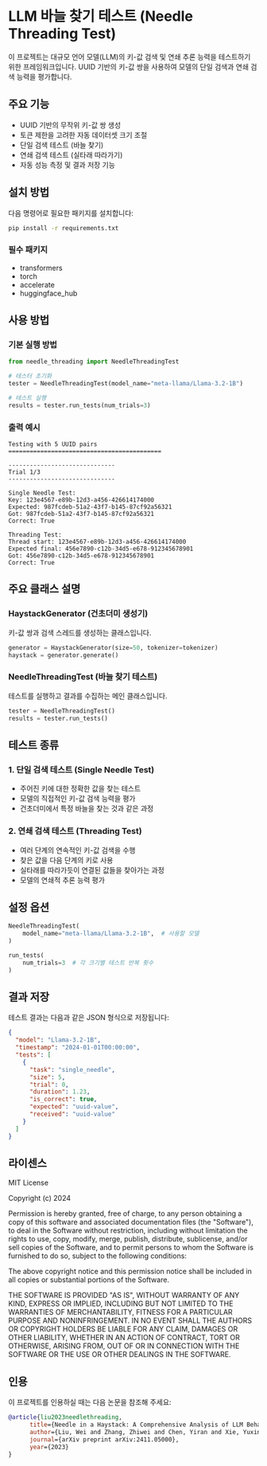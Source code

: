 # LLM 바늘 찾기 테스트 (Needle Threading Test)

이 프로젝트는 대규모 언어 모델(LLM)의 키-값 검색 및 연쇄 추론 능력을 테스트하기 위한 프레임워크입니다. UUID 기반의 키-값 쌍을 사용하여 모델의 단일 검색과 연쇄 검색 능력을 평가합니다.

## 주요 기능

- UUID 기반의 무작위 키-값 쌍 생성
- 토큰 제한을 고려한 자동 데이터셋 크기 조절
- 단일 검색 테스트 (바늘 찾기)
- 연쇄 검색 테스트 (실타래 따라가기)
- 자동 성능 측정 및 결과 저장 기능

## 설치 방법

다음 명령어로 필요한 패키지를 설치합니다:

```bash
pip install -r requirements.txt
```

### 필수 패키지
- transformers
- torch
- accelerate
- huggingface_hub

## 사용 방법

### 기본 실행 방법

```python
from needle_threading import NeedleThreadingTest

# 테스터 초기화
tester = NeedleThreadingTest(model_name="meta-llama/Llama-3.2-1B")

# 테스트 실행
results = tester.run_tests(num_trials=3)
```

### 출력 예시
```plaintext
Testing with 5 UUID pairs
===========================================

------------------------------
Trial 1/3
------------------------------

Single Needle Test:
Key: 123e4567-e89b-12d3-a456-426614174000
Expected: 987fcdeb-51a2-43f7-b145-87cf92a56321
Got: 987fcdeb-51a2-43f7-b145-87cf92a56321
Correct: True

Threading Test:
Thread start: 123e4567-e89b-12d3-a456-426614174000
Expected final: 456e7890-c12b-34d5-e678-912345678901
Got: 456e7890-c12b-34d5-e678-912345678901
Correct: True
```

## 주요 클래스 설명

### HaystackGenerator (건초더미 생성기)
키-값 쌍과 검색 스레드를 생성하는 클래스입니다.

```python
generator = HaystackGenerator(size=50, tokenizer=tokenizer)
haystack = generator.generate()
```

### NeedleThreadingTest (바늘 찾기 테스트)
테스트를 실행하고 결과를 수집하는 메인 클래스입니다.

```python
tester = NeedleThreadingTest()
results = tester.run_tests()
```

## 테스트 종류

### 1. 단일 검색 테스트 (Single Needle Test)
- 주어진 키에 대한 정확한 값을 찾는 테스트
- 모델의 직접적인 키-값 검색 능력을 평가
- 건초더미에서 특정 바늘을 찾는 것과 같은 과정

### 2. 연쇄 검색 테스트 (Threading Test)
- 여러 단계의 연속적인 키-값 검색을 수행
- 찾은 값을 다음 단계의 키로 사용
- 실타래를 따라가듯이 연결된 값들을 찾아가는 과정
- 모델의 연쇄적 추론 능력 평가

## 설정 옵션

```python
NeedleThreadingTest(
    model_name="meta-llama/Llama-3.2-1B",  # 사용할 모델
)

run_tests(
    num_trials=3  # 각 크기별 테스트 반복 횟수
)
```

## 결과 저장

테스트 결과는 다음과 같은 JSON 형식으로 저장됩니다:
```json
{
  "model": "Llama-3.2-1B",
  "timestamp": "2024-01-01T00:00:00",
  "tests": [
    {
      "task": "single_needle",
      "size": 5,
      "trial": 0,
      "duration": 1.23,
      "is_correct": true,
      "expected": "uuid-value",
      "received": "uuid-value"
    }
  ]
}
```

## 라이센스

MIT License

Copyright (c) 2024 

Permission is hereby granted, free of charge, to any person obtaining a copy
of this software and associated documentation files (the "Software"), to deal
in the Software without restriction, including without limitation the rights
to use, copy, modify, merge, publish, distribute, sublicense, and/or sell
copies of the Software, and to permit persons to whom the Software is
furnished to do so, subject to the following conditions:

The above copyright notice and this permission notice shall be included in all
copies or substantial portions of the Software.

THE SOFTWARE IS PROVIDED "AS IS", WITHOUT WARRANTY OF ANY KIND, EXPRESS OR
IMPLIED, INCLUDING BUT NOT LIMITED TO THE WARRANTIES OF MERCHANTABILITY,
FITNESS FOR A PARTICULAR PURPOSE AND NONINFRINGEMENT. IN NO EVENT SHALL THE
AUTHORS OR COPYRIGHT HOLDERS BE LIABLE FOR ANY CLAIM, DAMAGES OR OTHER
LIABILITY, WHETHER IN AN ACTION OF CONTRACT, TORT OR OTHERWISE, ARISING FROM,
OUT OF OR IN CONNECTION WITH THE SOFTWARE OR THE USE OR OTHER DEALINGS IN THE
SOFTWARE.

## 인용

이 프로젝트를 인용하실 때는 다음 논문을 참조해 주세요:

```bibtex
@article{liu2023needlethreading,
      title={Needle in a Haystack: A Comprehensive Analysis of LLM Behavior in Complex Text Reasoning Tasks}, 
      author={Liu, Wei and Zhang, Zhiwei and Chen, Yiran and Xie, Yuxin and Li, Bo and Shi, Lei},
      journal={arXiv preprint arXiv:2411.05000},
      year={2023}
}
```